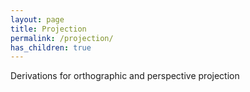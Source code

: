 ```yaml
---
layout: page
title: Projection 
permalink: /projection/
has_children: true
---
```


Derivations for orthographic and perspective projection 
